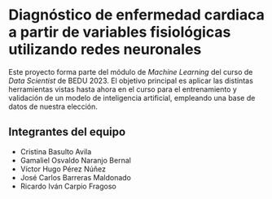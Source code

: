 # Diagnóstico de enfermedad cardiaca a partir de variables fisiológicas utilizando redes neuronales

Este proyecto forma parte del módulo de *Machine Learning* del curso de *Data Scientist* de BEDU 2023. El objetivo principal es aplicar las distintas herramientas vistas hasta ahora en el curso para el entrenamiento y validación de un modelo de inteligencia artificial, empleando una base de datos de nuestra elección. 

## Integrantes del equipo
* Cristina Basulto Avila
* Gamaliel Osvaldo Naranjo Bernal
* Víctor Hugo Pérez Núñez
* José Carlos Barreras Maldonado
* Ricardo Iván Carpio Fragoso



